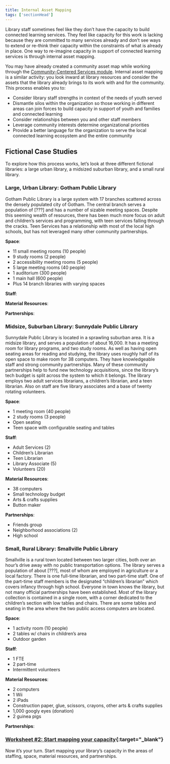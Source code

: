 ```yaml
---
title: Internal Asset Mapping 
tags: ['sectionHead']
---
```


Library staff sometimes feel like they don’t have the capacity to build connected learning services. They feel like capacity for this work is lacking because they are committed to many services already and don’t see ways to extend or re-think their capacity within the constraints of what is already in place. One way to re-imagine capacity in support of connected learning services is through internal asset mapping. 

You may have already created a community asset map while working through the [Community-Centered Services module](../../community-centered/). Internal asset mapping is a similar activity: you look inward at library resources and consider the assets that the library already brings to its work with and for the community. This process enables you to: 

* Consider library staff strengths in context of the needs of youth served
* Dismantle silos within the organization so those working in different areas can join forces to build capacity in support of youth and families and connected learning
* Consider relationships between you and other staff members
* Leverage community interests determine organizational priorities
* Provide a better language for the organization to serve the local connected learning ecosystem and the entire community

## Fictional Case Studies

To explore how this process works, let’s look at three different fictional libraries: a large urban library, a midsized suburban library, and a small rural library. 

<div class="colorhighlight color1" markdown="1">

### Large, Urban Library: Gotham Public Library

Gotham Public Library is a large system with 17 branches scattered across the densely populated city of Gotham. The central branch serves a population of [???] and has a number of sizable meeting spaces. Despite this seeming wealth of resources, there has been much more focus on adult and children’s services and programming, with teen services falling through the cracks. Teen Services has a relationship with most of the local high schools, but has not leveraged many other community partnerships.
 
**Space**:
* 11 small meeting rooms (10 people)
* 9 study rooms (2 people)
* 2 accessibility meeting rooms (5 people)
* 5 large meeting rooms (40 people)
* 1 auditorium (300 people)
* 1 main hall (600 people)
* Plus 14 branch libraries with varying spaces
 
 
**Staff**:
 
**Material Resources**:
 
**Partnerships**:
 
</div>

<div class="colorhighlight color2" markdown="1">



### Midsize, Suburban Library: Sunnydale Public Library

Sunnydale Public Library is located in a sprawling suburban area. It is a midsize library, and serves a population of about 16,000. It has a meeting room for library programs, and two study rooms. As well as having open seating areas for reading and studying, the library uses roughly half of its open space to make room for 38 computers. They have knowledgeable staff and strong community partnerships. Many of these community partnerships help to fund new technology acquisitions, since the library’s tech budget is split across the system to which it belongs. The library employs two adult services librarians, a children’s librarian, and a teen librarian. Also on staff are five library associates and a base of twenty rotating volunteers.
 
**Space**:
* 1 meeting room (40 people)
* 2 study rooms (3 people)
* Open seating
* Teen space with configurable seating and tables
 
**Staff**:
* Adult Services (2)
* Children’s Librarian
* Teen Librarian
* Library Associate (5)
* Volunteers (20)
 
**Material Resources**:
* 38 computers
* Small technology budget
* Arts & crafts supplies
* Button maker
 
**Partnerships**:
* Friends group
* Neighborhood associations (2)
* High school
 
</div>

<div class="colorhighlight color3" markdown="1">


### Small, Rural Library: Smallville Public Library

Smallville is a rural town located between two larger cities, both over an hour’s drive away with no public transportation options. The library serves a population of about [???], most of whom are employed in agriculture or a local factory. There is one full-time librarian, and two part-time staff. One of the part-time staff members is the designated “children’s librarian” which covers infancy through high school. Everyone in town knows the library, but not many official partnerships have been established. Most of the library collection is contained in a single room, with a corner dedicated to the children’s section with low tables and chairs. There are some tables and seating in the area where the two public access computers are located. </div>
**Space**:
* 1 activity room (10 people)
* 2 tables w/ chairs in children’s area
* Outdoor garden
 
**Staff**:
* 1 FTE
* 2 part-time
* Intermittent volunteers
 
**Material Resources**:
* 2 computers
* 1 Wii
* 2 iPads
* Construction paper, glue, scissors, crayons, other arts & crafts supplies
* 1,000 googly eyes (donation)
* 2 guinea pigs
 
**Partnerships**:
 
<div class="callout activity" markdown="1">
	
### [Worksheet #2: Start mapping your capacity](https://docs.google.com/document/d/14FRMg54QQpWBZymkAtbECpGbtRVI5dwk5CGuuUiXASc/edit#heading=h.4hwqn6no1hlk){:target="_blank"}

Now it’s your turn. Start mapping your library’s capacity in the areas of staffing, space, material resources, and partnerships. 
</div>

